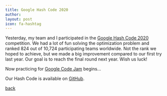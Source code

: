 ```yaml
---
title: Google Hash Code 2020
author: 
layout: post
icon: fa-hashtag
---
```


Yesterday, my team and I participated in the [Google Hash Code 2020](https://codingcompetitions.withgoogle.com/hashcode) competition.
We had a lot of fun solving the optimization problem and ranked 824 out of 10,724 participating teams worldwide.
Not the rank we hoped to achieve, but we made a big improvement compared to our first try last year.
Our goal is to reach the final round next year.
Wish us luck!

Now practicing for [Google Code Jam](https://codingcompetitions.withgoogle.com/codejam) begins...

Our Hash Code is available on [GitHub](https://github.com/ltriess/hc20).

<a href="{{ 'blog.html#google-hash-code-2020' | relative_url }}">back</a>
